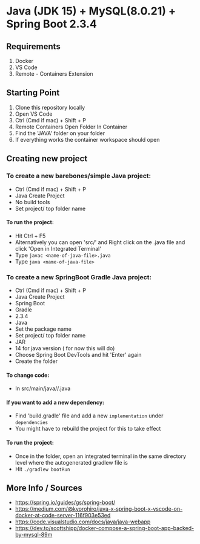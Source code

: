 # Java (JDK 15) + MySQL(8.0.21) + Spring Boot 2.3.4
## Requirements
1. Docker
2. VS Code
3. Remote - Containers Extension
## Starting Point
1. Clone this repository locally
1. Open VS Code
1. Ctrl (Cmd if mac) + Shift + P
1. Remote Containers Open Folder In Container
1. Find the 'JAVA' folder on your folder
1. If everything works the container workspace should open 

## Creating new project
### To create a new barebones/simple Java project:
* Ctrl (Cmd if mac) + Shift + P
* Java Create Project
* No build tools
* Set project/ top folder name
#### To run the project:
* Hit Ctrl + F5
* Alternatively you can open 'src/' and Right click on the .java file and click 'Open in Integrated Terminal'
* Type `javac <name-of-java-file>.java`
* Type `java <name-of-java-file>`
### To create a new SpringBoot Gradle Java project:
* Ctrl (Cmd if mac) + Shift + P
* Java Create Project
* Spring Boot
* Gradle
* 2.3.4
* Java 
* Set the package name
* Set project/ top folder name
* JAR
* 14 for java version ( for now this will do)
* Choose Spring Boot DevTools and hit 'Enter' again
* Create the folder
#### To change code:
* In src/main/java/<the-name-of-your-package>/<some-filename>.java
#### If you want to add a new dependency:
* Find 'build.gradle' file and add a new `implementation` under `dependencies`
* You might have to rebuild the project for this to take effect
#### To run the project:
* Once in the folder, open an integrated terminal in the same directory level where the autogenerated gradlew file is
* Hit `./gradlew bootRun`

## More Info / Sources
* https://spring.io/guides/gs/spring-boot/
* https://medium.com/@kyorohiro/java-x-spring-boot-x-vscode-on-docker-at-code-server-116f903e53ed
* https://code.visualstudio.com/docs/java/java-webapp 
* https://dev.to/scottshipp/docker-compose-a-spring-boot-app-backed-by-mysql-89m 